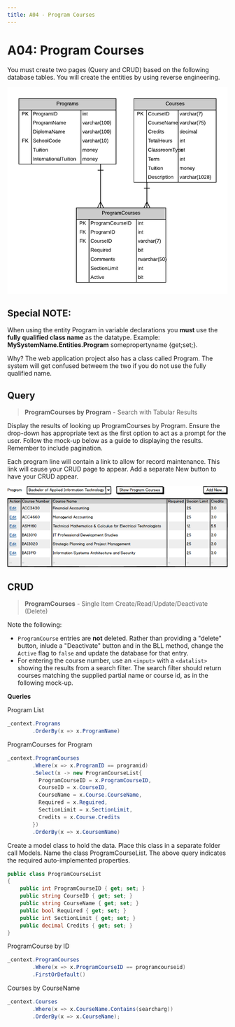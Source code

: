 ```yaml
---
title: A04 - Program Courses
---
```

# A04: Program Courses

You must create two pages (Query and CRUD) based on the following database tables. You will create the entities by using reverse engineering.

![ERD for A04](./A04.png)

## Special NOTE:

When using the entity Program in variable declarations you **must** use the **fully qualified class name** as the datatype. Example: **MySystemName.Entities.Program** somepropertyname {get;set;}.  

Why? The web application project also has a class called Program. The system will get confused betweem the two if you do not use the fully qualified name.

## Query

> **ProgramCourses by Program** - Search with Tabular Results

Display the results of looking up ProgramCourses by Program. Ensure the drop-down has appropriate text as the first option to act as a prompt for the user. Follow the mock-up below as a guide to displaying the results. Remember to include pagination.

Each program line will contain a link to allow for record maintenance. This link will cause your CRUD page to appear. Add a separate New button to have your CRUD appear.

![Query Results](./A04-Query.png)

## CRUD

> **ProgramCourses** - Single Item Create/Read/Update/Deactivate (Delete)

Note the following:

- `ProgramCourse` entries are **not** deleted. Rather than providing a "delete" button, inlude a "Deactivate" button and in the BLL method, change the `Active` flag to `false` and update the database for that entry.
- For entering the course number, use an `<input>` with a `<datalist>` showing the results from a search filter. The search filter should return courses matching the supplied partial name or course id, as in the following mock-up.

  

**Queries**

Program List

```csharp
_context.Programs
        .OrderBy(x => x.ProgramName)
```

ProgramCourses for Program 

```csharp
_context.ProgramCourses
        .Where(x => x.ProgramID == programid)
        .Select(x -> new ProgramCourseList{
          ProgramCourseID = x.ProgramCourseID,
          CourseID = x.CourseID,
          CourseName = x.Course.CourseName,
          Required = x.Reguired,
          SectionLimit = x.SectionLimit,
          Credits = x.Course.Credits
        })
        .OrderBy(x => x.CoursemName)
```

Create a model class to hold the data. Place this class in a separate folder call Models. Name the class ProgramCourseList. The above query indicates the required auto-implemented properties.

```csharp
public class ProgramCourseList
{
    public int ProgramCourseID { get; set; }
    public string CourseID { get; set; }
    public string CourseName { get; set; }
    public bool Required { get; set; }
    public int SectionLimit { get; set; }
    public decimal Credits { get; set; }
}
```

ProgramCourse by ID

```csharp
_context.ProgramCourses
        .Where(x => x.ProgramCourseID == programcourseid)  
        .FirstOrDefault()
```

Courses by CourseName

```csharp
_context.Courses
        .Where(x => x.CourseName.Contains(searcharg))
        .OrderBy(x => x.CourseName);
```
